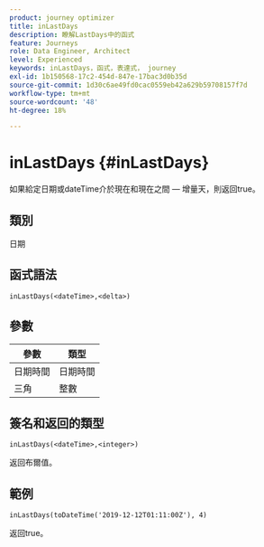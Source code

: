 ```yaml
---
product: journey optimizer
title: inLastDays
description: 瞭解LastDays中的函式
feature: Journeys
role: Data Engineer, Architect
level: Experienced
keywords: inLastDays，函式，表達式， journey
exl-id: 1b150568-17c2-454d-847e-17bac3d0b35d
source-git-commit: 1d30c6ae49fd0cac0559eb42a629b59708157f7d
workflow-type: tm+mt
source-wordcount: '48'
ht-degree: 18%

---
```


# inLastDays {#inLastDays}

如果給定日期或dateTime介於現在和現在之間 — 增量天，則返回true。

## 類別

日期

## 函式語法

`inLastDays(<dateTime>,<delta>)`

## 參數

| 參數 | 類型 |
|-----------|------------------|
| 日期時間 | 日期時間 |
| 三角 | 整數 |

## 簽名和返回的類型

`inLastDays(<dateTime>,<integer>)`

返回布爾值。

## 範例

`inLastDays(toDateTime('2019-12-12T01:11:00Z'), 4)`

返回true。
